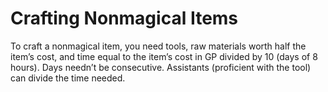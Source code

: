 # Crafting Nonmagical Items

To craft a nonmagical item, you need tools, raw materials worth half the item’s cost, and time equal to the item’s cost in GP divided by 10 (days of 8 hours). Days needn’t be consecutive. Assistants (proficient with the tool) can divide the time needed.
